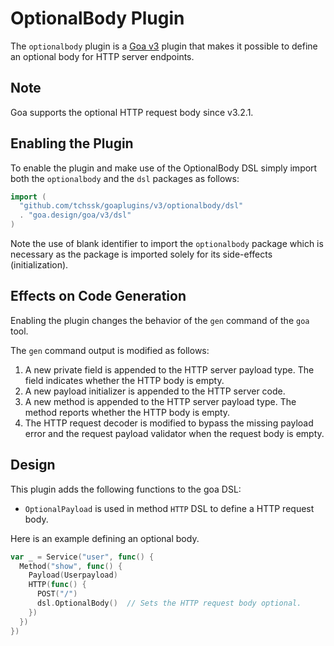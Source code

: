 # OptionalBody Plugin

The `optionalbody` plugin is a [Goa v3](https://github.com/goadesign/goa/tree/v3) plugin
that makes it possible to define an optional body for HTTP server endpoints.

## Note

Goa supports the optional HTTP request body since v3.2.1.

## Enabling the Plugin

To enable the plugin and make use of the OptionalBody DSL simply import both the `optionalbody` and
the `dsl` packages as follows:

```go
import (
  "github.com/tchssk/goaplugins/v3/optionalbody/dsl"
  . "goa.design/goa/v3/dsl"
)
```
Note the use of blank identifier to import the `optionalbody` package which is necessary
as the package is imported solely for its side-effects (initialization).

## Effects on Code Generation

Enabling the plugin changes the behavior of the `gen` command of the `goa` tool.

The `gen` command output is modified as follows:

1. A new private field is appended to the HTTP server payload type. The field  indicates
   whether the HTTP body is empty.
2. A new payload initializer is appended to the HTTP server code.
3. A new method is appended to the HTTP server payload type. The method reports
   whether the HTTP body is empty.
4. The HTTP request decoder is modified to bypass the missing payload error and the
   request payload validator when the request body is empty.

## Design

This plugin adds the following functions to the goa DSL:

* `OptionalPayload` is used in method `HTTP` DSL to define a HTTP request body.

Here is an example defining an optional body.

```go
var _ = Service("user", func() {
  Method("show", func() {
    Payload(Userpayload)
    HTTP(func() {
      POST("/")
      dsl.OptionalBody()  // Sets the HTTP request body optional.
    })
  })
})
```
